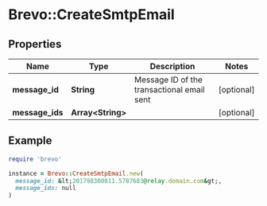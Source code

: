 # Brevo::CreateSmtpEmail

## Properties

| Name | Type | Description | Notes |
| ---- | ---- | ----------- | ----- |
| **message_id** | **String** | Message ID of the transactional email sent | [optional] |
| **message_ids** | **Array&lt;String&gt;** |  | [optional] |

## Example

```ruby
require 'brevo'

instance = Brevo::CreateSmtpEmail.new(
  message_id: &lt;201798300811.5787683@relay.domain.com&gt;,
  message_ids: null
)
```

